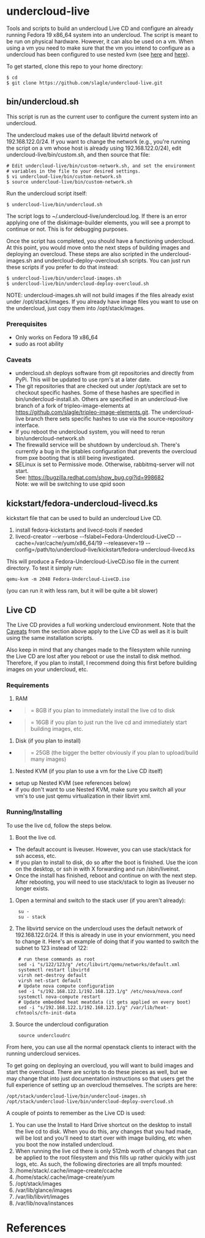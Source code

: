 # undercloud-live

Tools and scripts to build an undercloud Live CD and configure an already
running Fedora 19 x86_64 system into an undercloud.  The script is meant to be run on
physical hardware.  However, it can also be used on a vm.  When using a vm you need to make
sure that the vm you intend to configure as a undercloud has been configured to
use nested kvm (see [here][1] and [here][2]).

To get started, clone this repo to your home directory:

    $ cd
    $ git clone https://github.com/slagle/undercloud-live.git

## bin/undercloud.sh
This script is run as the current user to configure the current system into an
undercloud.

The undercloud makes use of the default libvirtd network of 192.168.122.0/24.
If you want to change the network (e.g., you're running the script on a vm
whose host is already using 192.168.122.0/24), edit
undercloud-live/bin/custom.sh, and then source that file:

    # Edit undercloud-live/bin/custom-network.sh, and set the environment
    # variables in the file to your desired settings.
    $ vi undercloud-live/bin/custom-network.sh
    $ source undercloud-live/bin/custom-network.sh

Run the undercloud script itself:

    $ undercloud-live/bin/undercloud.sh

The script logs to ~/.undercloud-live/undercloud.log.  If there is an error
applying one of the diskimage-builder elements, you will see a prompt to
continue or not.  This is for debugging purposes.

Once the script has completed, you should have a functioning undercloud.  At
this point, you would move onto the next steps of building images and
deploying an overcloud.  These steps are also scripted in the
undercloud-images.sh and undercloud-deploy-overcloud.sh scripts.  You can
just run these scripts if you prefer to do that instead:

    $ undercloud-live/bin/undercloud-images.sh
    $ undercloud-live/bin/undercloud-deploy-overcloud.sh

NOTE: undercloud-images.sh will not build images if the files already exist under
/opt/stack/images.  If you already have image files you want to use on the
undercloud, just copy them into /opt/stack/images.


### Prerequisites
* Only works on Fedora 19 x86_64
* sudo as root ability

### Caveats
* undercloud.sh deploys software from git repositories and directly from PyPi.
  This will be updated to use rpm's at a later date.
* The git repositories that are checked out under /opt/stack are set to
  checkout specific hashes.  Some of these hashes are specified in
  bin/undercloud-install.sh.  Others are specified in an undercloud-live branch
  of a fork of tripleo-image-elements at 
  https://github.com/slagle/tripleo-image-elements.git.  The undercloud-live
  branch there sets specific hashes to use via the source-repository interface.
* If you reboot the undercloud system, you will need to rerun
  bin/undercloud-network.sh
* The firewalld service will be shutdown by undercloud.sh.  There's currently a
  bug in the iptables configuration that prevents the overcloud from pxe booting that is still
  being investigated.
* SELinux is set to Permissive mode.  Otherwise, rabbitmq-server will not
  start.  
  See: https://bugzilla.redhat.com/show_bug.cgi?id=998682  
  Note: we will be switching to use qpid soon

## kickstart/fedora-undercloud-livecd.ks
kickstart file that can be used to build an undercloud Live CD.

1. install fedora-kickstarts and livecd-tools if needed
1. livecd-creator --verbose  --fslabel=Fedora-Undercloud-LiveCD --cache=/var/cache/yum/x86_64/19 --releasever=19 --config=/path/to/undercloud-live/kickstart/fedora-undercloud-livecd.ks

This will produce a Fedora-Undercloud-LiveCD.iso file in the current directory.
To test it simply run:

    qemu-kvm -m 2048 Fedora-Undercloud-LiveCD.iso
(you can run it with less ram, but it will be quite a bit slower)

## Live CD

The Live CD provides a full working undercloud environment.  Note that the [Caveats](#caveats) from the section above 
apply to the Live CD as well as it is built using the same installation scripts.

Also keep in mind that any changes made to the filesystem while running the Live CD are lost after you reboot
or use the install to disk method.  Therefore, if you plan to install, I recommend doing this first before
building images on your undercloud, etc.

### Requirements
1. RAM
 * >= 8GB if you plan to immediately install the live cd to disk
 * >= 16GB if you plan to just run the live cd and immediately start building images, etc.
1. Disk (if you plan to install)
 * >= 25GB (the bigger the better obviously if you plan to upload/build many images)
1. Nested KVM (if you plan to use a vm for the Live CD itself)
 * setup up Nested KVM (see references below)
 * if you don't want to use Nested KVM, make sure you switch all your vm's to use just 
   qemu virtualization in their libvirt xml.

### Running/Installing
To use the live cd, follow the steps below.

1. Boot the live cd.
 * The default account is liveuser.  However, you can use stack/stack for ssh access, etc.
 * If you plan to install to disk, do so after the boot is finished. Use the icon on the desktop, or ssh in with 
   X forwarding and run /sbin/liveinst.
 * Once the install has finished, reboot and continue on with the next step. After rebooting, you 
   will need to use stack/stack to login as liveuser no longer exists.
1. Open a terminal and switch to the stack user (if you aren't already):

        su -
        su - stack
1. The libvirtd service on the undercloud uses the default network of
   192.168.122.0/24.  If this is already in use in your enviornment, you need
   to change it.  Here's an example of doing that if you wanted to switch the
   subnet to 123 instead of 122:

        # run these commands as root
        sed -i "s/122/123/g" /etc/libvirt/qemu/networks/default.xml
        systemctl restart libvirtd
        virsh net-destroy default
        virsh net-start default
        # Update nova compute configuration
        sed -i "s/192.168.122.1/192.168.123.1/g" /etc/nova/nova.conf
        systemctl nova-compute restart
        # Update embedded heat meatdata (it gets applied on every boot)
        sed -i "s/192.168.122.1/192.168.123.1/g" /var/lib/heat-cfntools/cfn-init-data
1. Source the undercloud configuration

        source undercloudrc

From here, you can use all the normal openstack clients to interact with the
running undercloud services.

To get going on deploying an overcloud, you will want to build images and start
the overcloud.  There are scripts to do these pieces as well, but we may change
that into just documentation instructions so that users get the full experience
of setting up an overcloud themselves.  The scripts are here:

    /opt/stack/undercloud-live/bin/undercloud-images.sh
    /opt/stack/undercloud-live/bin/undercloud-deploy-overcloud.sh

A couple of points to remember as the Live CD is used:

1. You can use the Install to Hard Drive shortcut on the desktop to install the
   live cd to disk.  When you do this, any changes that you had made, will be
   lost and you'll need to start over with image building, etc when you boot
   the now installed undercloud.
1. When running the live cd there is only 512mb worth of changes that can be
   applied to the root filesystem and this fills up rather quickly with just
   logs, etc.  As such, the following directories are all tmpfs mounted:
 1. /home/stack/.cache/image-create/ccache
 1. /home/stack/.cache/image-create/yum
 1. /opt/stack/images
 1. /var/lib/glance/images
 1. /var/lib/libvirt/images
 1. /var/lib/nova/instances



# References

[1]: http://www.server-world.info/en/note?os=Fedora_19&p=kvm&f=8
[2]: https://fedoraproject.org/wiki/QA:Testcase_KVM_nested_virt
